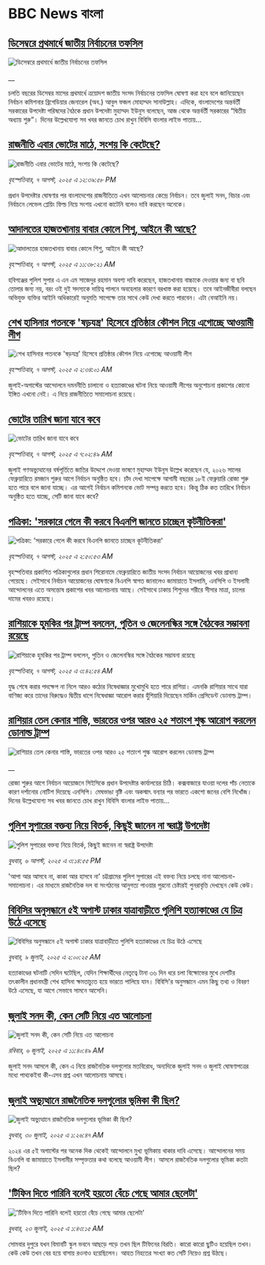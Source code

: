 # BBC News বাংলা## [ডিসেম্বরে প্রথমার্ধে জাতীয় নির্বাচনের তফসিল](https://www.bbc.co.uk/bengali/live/c17nrdp1kk8t?at_medium=RSS&at_campaign=rss?at_campaign=githubrss)![ডিসেম্বরে প্রথমার্ধে জাতীয় নির্বাচনের তফসিল](https://ichef.bbci.co.uk/ace/standard/240/cpsprodpb/d0fb/live/7de97240-73a3-11f0-a20f-3b86f375586a.png)__চলতি বছরের ডিসেম্বর মাসের প্রথমার্ধে ত্রয়োদশ জাতীয় সংসদ নির্বাচনের তফসিল ঘোষণা করা হবে বলে জানিয়েছেন নির্বাচন কমিশনার ব্রিগেডিয়ার জেনারেল (অব.) আবুল ফজল মোহাম্মদ সানাউল্লাহ। এদিকে, বাংলাদেশের অন্তর্বর্তী সরকারের উপদেষ্টা পরিষদের বৈঠকে প্রধান উপদেষ্টা মুহাম্মদ ইউনূস বলেছেন, আজ থেকে অন্তর্বর্তী সরকারের “দ্বিতীয় অধ্যায় শুরু”। দিনের উল্লেখযোগ্য সব খবর জানতে চোখ রাখুন বিবিসি বাংলার লাইভ পাতায়...## [রাজনীতি এবার ভোটের মাঠে, সংশয় কি কেটেছে?](https://www.bbc.com/bengali/articles/ce871g31n77o?at_medium=RSS&at_campaign=rss?at_campaign=githubrss)![রাজনীতি এবার ভোটের মাঠে, সংশয় কি কেটেছে?](https://ichef.bbci.co.uk/ace/ws/240/cpsprodpb/67b7/live/7c05fa20-7380-11f0-a52b-2f1937b0af42.jpg)_বৃহস্পতিবার, ৭ আগস্ট, ২০২৫ এ ১২:৩৯:৫৮ PM_প্রধান উপদেষ্টার ঘোষণার পর বাংলাদেশের রাজনীতিতে এখন আলোচনার কেন্দ্রে নির্বাচন। তবে জুলাই সনদ, বিচার এবং নির্বাচনে লেভেল প্লেয়িং ফিল্ড নিয়ে সংশয় এখনো কাটেনি বলেও দাবি করছেন অনেকে।## [আদালতের হাজতখানায় বাবার কোলে শিশু, আইনে কী আছে?](https://www.bbc.com/bengali/articles/cqle255ggdlo?at_medium=RSS&at_campaign=rss?at_campaign=githubrss)![আদালতের হাজতখানায় বাবার কোলে শিশু, আইনে কী আছে?](https://ichef.bbci.co.uk/ace/ws/240/cpsprodpb/e147/live/694e36b0-7365-11f0-ab1c-fb449de285a1.jpg)_বৃহস্পতিবার, ৭ আগস্ট, ২০২৫ এ ১১:৩৮:২১ AM_হবিগঞ্জের পুলিশ সুপার এ এন এম সাজেদুর রহমান অবশ্য দাবি করেছেন, হাজতখানায় বাচ্চাকে দেওয়ার জন্য বা ছবি তোলার জন্য নয়, বরং ওই দুই সদস্যকে দায়িত্ব পালনে অবহেলার কারণে বরখাস্ত করা হয়েছে। তবে আইনজীবীরা বলছেন অভিযুক্ত ব্যক্তির আইনি অধিকারেই অনুমতি সাপেক্ষে তার সাথে কেউ দেখা করতে পারবেন। এটা বেআইনি নয়।## [শেখ হাসিনার পতনকে 'ষড়যন্ত্র' হিসেবে প্রতিষ্ঠার কৌশল নিয়ে এগোচ্ছে আওয়ামী লীগ](https://www.bbc.com/bengali/articles/cn72zlkm1pko?at_medium=RSS&at_campaign=rss?at_campaign=githubrss)![শেখ হাসিনার পতনকে 'ষড়যন্ত্র' হিসেবে প্রতিষ্ঠার কৌশল নিয়ে এগোচ্ছে আওয়ামী লীগ](https://ichef.bbci.co.uk/ace/ws/240/cpsprodpb/b8df/live/62894be0-7323-11f0-89ea-4d6f9851f623.png)_বৃহস্পতিবার, ৭ আগস্ট, ২০২৫ এ ২:৩৪:০১ AM_জুলাই-অগাস্টের আন্দোলনে দমননীতি চালানো ও হত্যাকাণ্ডের ঘটনা নিয়ে আওয়ামী লীগের অনুশোচনা প্রকাশের কোনো ইঙ্গিত এখনো নেই। এ নিয়ে রাজনীতিতে সমালোচনা রয়েছে।## [ভোটের তারিখ জানা যাবে কবে](https://www.bbc.com/bengali/articles/c4gzrd9zxwzo?at_medium=RSS&at_campaign=rss?at_campaign=githubrss)![ভোটের তারিখ জানা যাবে কবে](https://ichef.bbci.co.uk/ace/ws/240/cpsprodpb/7396/live/1ae3ca00-72d2-11f0-af20-030418be2ca5.jpg)_বৃহস্পতিবার, ৭ আগস্ট, ২০২৫ এ ৭:০২:৪৯ AM_জুলাই গণঅভ্যুত্থানের বর্ষপূর্তিতে জাতির উদ্দেশে দেওয়া ভাষণে মুহাম্মদ ইউনূস উল্লেখ করেছেন যে, ২০২৬ সালের ফেব্রুয়ারিতে রমজান শুরুর আগে নির্বাচন অনুষ্ঠিত হবে। চাঁদ দেখা সাপেক্ষে আগামী বছরের ১৮ই ফেব্রুয়ারি রোজা শুরু হতে পারে বলে জানা যাচ্ছে। এর আগেই নির্বাচন কমিশনকে ভোট সম্পন্ন করতে হবে। কিন্তু ঠিক কত তারিখে নির্বাচন অনুষ্ঠিত হতে যাচ্ছে, সেটি জানা যাবে কবে?## [পত্রিকা: 'সরকারে গেলে কী করবে বিএনপি জানতে চাচ্ছেন কূটনীতিকরা'](https://www.bbc.com/bengali/articles/cly3r2q0q3mo?at_medium=RSS&at_campaign=rss?at_campaign=githubrss)![পত্রিকা: 'সরকারে গেলে কী করবে বিএনপি জানতে চাচ্ছেন কূটনীতিকরা'](https://ichef.bbci.co.uk/ace/ws/240/cpsprodpb/d89a/live/2b995530-7337-11f0-8dbd-f3d32ebd3327.jpg)_বৃহস্পতিবার, ৭ আগস্ট, ২০২৫ এ ২:৫০:৫৩ AM_বৃহস্পতিবার প্রকাশিত পত্রিকাগুলোর প্রধান শিরোনামে ফেব্রুয়ারিতে জাতীয় সংসদ নির্বাচন আয়োজনের খবর প্রাধান্য পেয়েছে। সেইসাথে নির্বাচন আয়োজনের ঘোষণাকে বিএনপি স্বাগত জানালেও জামায়াতে ইসলামি, এনসিপি ও ইসলামী আন্দোলনের এতে অসন্তোষ প্রকাশের খবর আলোচনায় আছে। সেইসাথে ঢাকায় শিশুদের শরীরে সীসার মাত্রা, চালের দামের খবরও রয়েছে।## [রাশিয়াকে হুমকির পর ট্রাম্প বললেন, পুতিন ও জেলেনস্কির সঙ্গে বৈঠকের সম্ভাবনা রয়েছে](https://www.bbc.com/bengali/articles/cwypv13170xo?at_medium=RSS&at_campaign=rss?at_campaign=githubrss)![রাশিয়াকে হুমকির পর ট্রাম্প বললেন, পুতিন ও জেলেনস্কির সঙ্গে বৈঠকের সম্ভাবনা রয়েছে](https://ichef.bbci.co.uk/ace/ws/240/cpsprodpb/3120/live/b1347d70-733a-11f0-9217-7bc3ee1db4dc.jpg)_বৃহস্পতিবার, ৭ আগস্ট, ২০২৫ এ ৩:৪২:৫৪ AM_যুদ্ধ শেষে করার পদক্ষেপ না নিলে আরও কঠোর নিষেধাজ্ঞার মুখোমুখি হতে পারে রাশিয়া। এমনকি রাশিয়ার সাথে যারা বাণিজ্য করে তাদের বিরুদ্ধেও দ্বিতীয় ধাপে নিষেধাজ্ঞা আরোপ করার হুঁশিয়ারি দিয়েছেন মার্কিন প্রেসিডেন্ট ডোনাল্ড ট্রাম্প।## [রাশিয়ার তেল কেনার শাস্তি, ভারতের ওপর আরও ২৫ শতাংশ শুল্ক আরোপ করলেন ডোনাল্ড ট্রাম্প](https://www.bbc.co.uk/bengali/live/ce9321jrny1t?at_medium=RSS&at_campaign=rss?at_campaign=githubrss)![রাশিয়ার তেল কেনার শাস্তি, ভারতের ওপর আরও ২৫ শতাংশ শুল্ক আরোপ করলেন ডোনাল্ড ট্রাম্প](https://ichef.bbci.co.uk/ace/standard/240/cpsprodpb/68c7/live/859ab130-72da-11f0-8dbd-f3d32ebd3327.jpg)__রোজা শুরুর আগে নির্বাচন আয়োজনে সিইসিকে প্রধান উপদেষ্টার কার্যালয়ের চিঠি। কক্সবাজারে যাওয়া দলের পাঁচ নেতাকে কারণ দর্শানোর নোটিশ দিয়েছে এনসিপি। মেঘভাঙা বৃষ্টি এবং অকস্মাৎ বন্যার পর ভারতে একশো জনের বেশি নিখোঁজ। দিনের উল্লেখযোগ্য সব খবর জানতে চোখ রাখুন বিবিসি বাংলার লাইভ পাতায়...## [পুলিশ সুপারের বক্তব্য নিয়ে বিতর্ক, কিছুই জানেন না স্বরাষ্ট্র উপদেষ্টা](https://www.bbc.com/bengali/articles/ckgyr0j981do?at_medium=RSS&at_campaign=rss?at_campaign=githubrss)![পুলিশ সুপারের বক্তব্য নিয়ে বিতর্ক, কিছুই জানেন না স্বরাষ্ট্র উপদেষ্টা](https://ichef.bbci.co.uk/ace/ws/240/cpsprodpb/df88/live/dab01f50-72c3-11f0-afda-bb39e9f348ef.jpg)_বুধবার, ৬ আগস্ট, ২০২৫ এ ৩:১৪:৫৫ PM_'আপা আর আসবে না, কাকা আর হাসবে না' চট্টগ্রামের পুলিশ সুপারের এই বক্তব্য নিয়ে চলছে নানা আলোচনা-সমালোচনা। এর মাধ্যমে রাজনৈতিক দল বা সংগঠনের আনুগত্য পাওয়ার পুরনো চেষ্টারই পুনরাবৃত্তি দেখছেন কেউ কেউ।## [বিবিসির অনুসন্ধানে ৫ই অগাস্ট ঢাকার যাত্রাবাড়ীতে পুলিশি হত্যাকাণ্ডের যে চিত্র উঠে এসেছে](https://www.bbc.com/bengali/articles/ce9x120d74yo?at_medium=RSS&at_campaign=rss?at_campaign=githubrss)![বিবিসির অনুসন্ধানে ৫ই অগাস্ট ঢাকার যাত্রাবাড়ীতে পুলিশি হত্যাকাণ্ডের যে চিত্র উঠে এসেছে](https://ichef.bbci.co.uk/ace/ws/240/cpsprodpb/f4e7/live/69ad1a10-5c70-11f0-960d-e9f1088a89fe.png)_বুধবার, ৯ জুলাই, ২০২৫ এ ২:০০:২৫ AM_হত্যাকাণ্ডের ঘটনাটি সেদিন ঘটেছিল, যেদিন শিক্ষার্থীদের নেতৃত্বে টানা ৩৬ দিন ধরে চলা বিক্ষোভের মুখে দেশটির তৎকালীন প্রধানমন্ত্রী শেখ হাসিনা ক্ষমতাচ্যুত হয়ে ভারতে পালিয়ে যান। বিবিসি'র অনুসন্ধানে এমন কিছু তথ্য ও বিবরণ উঠে এসেছে, যা আগে সেভাবে সামনে আসেনি।## [জুলাই সনদ কী, কেন সেটি নিয়ে এত আলোচনা](https://www.bbc.com/bengali/articles/c939xgp251po?at_medium=RSS&at_campaign=rss?at_campaign=githubrss)![জুলাই সনদ কী, কেন সেটি নিয়ে এত আলোচনা](https://ichef.bbci.co.uk/ace/ws/240/cpsprodpb/dafa/live/26a3d870-59b5-11f0-994d-9db2713c89df.jpg)_রবিবার, ৬ জুলাই, ২০২৫ এ ১১:৪০:৪৯ AM_জুলাই সনদ আসলে কী, কেন এ নিয়ে রাজনৈতিক দলগুলোর মতবিরোধ, অন্যদিকে জুলাই সনদ ও জুলাই ঘোষণাপত্রের মধ্যে পাথ্যকইবা কী-এসব প্রশ্ন এখন আলোচনায় আসছে।## [জুলাই অভ্যুত্থানে রাজনৈতিক দলগুলোর ভূমিকা কী ছিল?](https://www.bbc.com/bengali/articles/c8x5ed4gzz8o?at_medium=RSS&at_campaign=rss?at_campaign=githubrss)![জুলাই অভ্যুত্থানে রাজনৈতিক দলগুলোর ভূমিকা কী ছিল?](https://ichef.bbci.co.uk/ace/ws/240/cpsprodpb/cc0e/live/a70369f0-6bca-11f0-af20-030418be2ca5.jpg)_বুধবার, ৩০ জুলাই, ২০২৫ এ ১:২৬:৪৭ AM_২০২৪ এর ৫ই অগাস্টের পর অনেক দিক থেকেই আন্দোলনে মুখ্য ভূমিকায় থাকার দাবি এসেছে। আন্দোলনের সময় বিএনপি বা জামায়াতে ইসলামীর সম্পৃক্ততার কথা বলেছে আওয়ামী লীগ। আসলে রাজনৈতিক দলগুলোর ভূমিকা কতটা ছিল?## ['টিফিন দিতে পারিনি বলেই হয়তো বেঁচে গেছে আমার ছেলেটা'](https://www.bbc.com/bengali/articles/c07d4n1vxl1o?at_medium=RSS&at_campaign=rss?at_campaign=githubrss)!['টিফিন দিতে পারিনি বলেই হয়তো বেঁচে গেছে আমার ছেলেটা'](https://ichef.bbci.co.uk/ace/ws/240/cpsprodpb/34db/live/480665e0-670d-11f0-97e0-491eb8268629.jpg)_বুধবার, ২৩ জুলাই, ২০২৫ এ ১:৪৩:১৫ AM_সোমবার দুপুরে যখন বিমানটি স্কুল ভবনে আছড়ে পড়ে তখন ছিল টিফিনের বিরতি। কারো কারো ছুটিও হয়েছিল তখন। কেউ কেউ তখন বের হয়ে বাসায় রওনাও হয়েছিলেন। আহত নিহতের সংখ্যা কত সেটি নিয়েও প্রশ্ন উঠছে।